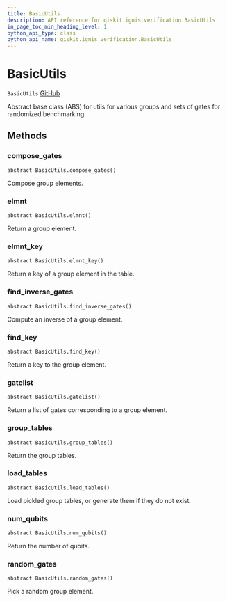 ```yaml
---
title: BasicUtils
description: API reference for qiskit.ignis.verification.BasicUtils
in_page_toc_min_heading_level: 1
python_api_type: class
python_api_name: qiskit.ignis.verification.BasicUtils
---
```


# BasicUtils

<span id="qiskit.ignis.verification.BasicUtils" />

`BasicUtils` [GitHub](https://github.com/qiskit-community/qiskit-ignis/tree/stable/0.3/qiskit/ignis/verification/randomized_benchmarking/basic_utils.py "view source code")

Abstract base class (ABS) for utils for various groups and sets of gates for randomized benchmarking.

## Methods

### compose\_gates

<span id="qiskit.ignis.verification.BasicUtils.compose_gates" />

`abstract BasicUtils.compose_gates()`

Compose group elements.

### elmnt

<span id="qiskit.ignis.verification.BasicUtils.elmnt" />

`abstract BasicUtils.elmnt()`

Return a group element.

### elmnt\_key

<span id="qiskit.ignis.verification.BasicUtils.elmnt_key" />

`abstract BasicUtils.elmnt_key()`

Return a key of a group element in the table.

### find\_inverse\_gates

<span id="qiskit.ignis.verification.BasicUtils.find_inverse_gates" />

`abstract BasicUtils.find_inverse_gates()`

Compute an inverse of a group element.

### find\_key

<span id="qiskit.ignis.verification.BasicUtils.find_key" />

`abstract BasicUtils.find_key()`

Return a key to the group element.

### gatelist

<span id="qiskit.ignis.verification.BasicUtils.gatelist" />

`abstract BasicUtils.gatelist()`

Return a list of gates corresponding to a group element.

### group\_tables

<span id="qiskit.ignis.verification.BasicUtils.group_tables" />

`abstract BasicUtils.group_tables()`

Return the group tables.

### load\_tables

<span id="qiskit.ignis.verification.BasicUtils.load_tables" />

`abstract BasicUtils.load_tables()`

Load pickled group tables, or generate them if they do not exist.

### num\_qubits

<span id="qiskit.ignis.verification.BasicUtils.num_qubits" />

`abstract BasicUtils.num_qubits()`

Return the number of qubits.

### random\_gates

<span id="qiskit.ignis.verification.BasicUtils.random_gates" />

`abstract BasicUtils.random_gates()`

Pick a random group element.

